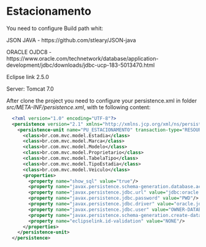 # Estacionamento

<p>You need to configure Build path whit: </p>
<p>JSON JAVA - https://github.com/stleary/JSON-java</p>
<p>ORACLE OJDC8 - https://www.oracle.com/technetwork/database/application-development/jdbc/downloads/jdbc-ucp-183-5013470.html</p>
<p>Eclipse link 2.5.0</p>

<p>Server: Tomcat 7.0</p>

<p>After clone the project you need to configure your persistence.xml in folder <i>src/META-INF/persistence.xml</i>, with te following content:</p>

```xml
  <?xml version="1.0" encoding="UTF-8"?>
  <persistence version="2.1" xmlns="http://xmlns.jcp.org/xml/ns/persistence" xmlns:xsi="http://www.w3.org/2001/XMLSchema-instance" xsi:schemaLocation="http://xmlns.jcp.org/xml/ns/persistence http://xmlns.jcp.org/xml/ns/persistence/persistence_2_1.xsd">
    <persistence-unit name="PU_ESTACIONAMENTO" transaction-type="RESOURCE_LOCAL">
      <class>br.com.mvc.model.Estadia</class>
      <class>br.com.mvc.model.Marca</class>
      <class>br.com.mvc.model.Modelo</class>
      <class>br.com.mvc.model.Proprietario</class>
      <class>br.com.mvc.model.TabelaTipo</class>
      <class>br.com.mvc.model.TipoEstadia</class>
      <class>br.com.mvc.model.Veiculo</class>
      <properties>
        <property name="show_sql" value="true"/>
        <property name="javax.persistence.schema-generation.database.action" value="none"/>
        <property name="javax.persistence.jdbc.url" value="jdbc:oracle:thin:@HOST:1521:SID"/>
        <property name="javax.persistence.jdbc.password" value="PWD"/>
        <property name="javax.persistence.jdbc.driver" value="oracle.jdbc.OracleDriver"/>
        <property name="javax.persistence.jdbc.user" value="OWNER-DATABASE"/>
        <property name="javax.persistence.schema-generation.create-database-schemas" value="false"/>
        <property name="eclipselink.id-validation" value="NONE"/> 
      </properties>
    </persistence-unit>
  </persistence>
```
